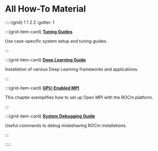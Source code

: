 # All How-To Material

:::::{grid} 1 1 2 2
:gutter: 1

:::{grid-item-card}
**[Tuning Guides](./tuning_guides/index.md)**

Use case-specific system setup and tuning guides.

:::

:::{grid-item-card}
**[Deep Learning Guide](./deep_learning_rocm.md)**

Installation of various Deep Learning frameworks and applications.

:::

:::{grid-item-card}
**[GPU-Enabled MPI](./gpu_aware_mpi.md)**

This chapter exemplifies how to set up Open MPI with the ROCm platform.

:::

:::{grid-item-card}
**[System Debugging Guide](./system_debugging.md)**

Useful commands to debug misbehaving ROCm installations.

:::

:::::
